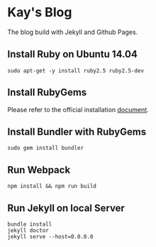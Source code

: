 # Kay's Blog

The blog build with Jekyll and Github Pages.



## Install Ruby on Ubuntu 14.04

```shell
sudo apt-get -y install ruby2.5 ruby2.5-dev
```

## Install RubyGems

Please refer to the official installation [document](https://rubygems.org/pages/download).

## Install Bundler with RubyGems

```shell
sudo gem install bundler
```

## Run Webpack

```shell
npm install && npm run build
```

## Run Jekyll on local Server

```shell
bundle install
jekyll doctor
jekyll serve --host=0.0.0.0
```

